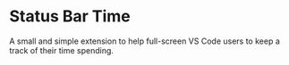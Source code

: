  # Status Bar Time

A small and simple extension to help full-screen VS Code users to keep a track of their time spending.
